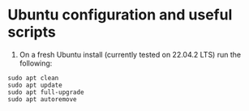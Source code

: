 # Ubuntu configuration and useful scripts

1. On a fresh Ubuntu install (currently tested on 22.04.2 LTS) run the following:

```shell
sudo apt clean
sudo apt update
sudo apt full-upgrade
sudo apt autoremove
```
